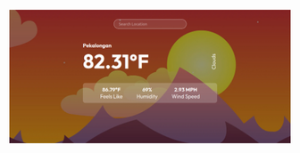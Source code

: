 ![React Weather App](https://github.com/kotomono7/react_weather_app/blob/main/preview.png?raw=true)
